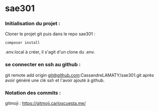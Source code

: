 # sae301

### Initialisation du projet :

Cloner le projet git puis dans le repo sae301 :
```bash
composer install
```

.env.local à créer, il s'agit d'un clone du .env.

### se connecter en ssh au github :
git remote add origin git@github.com:CassandreLAMATY/sae301.git
après avoir généré une clé ssh et l'avoir ajouté à github.

### Notation des commits :
gitmoji : https://gitmoji.carloscuesta.me/